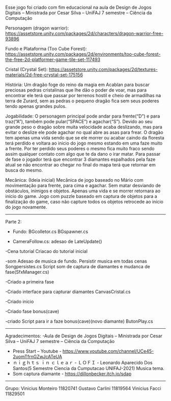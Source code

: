 Esse jogo foi criado com fim educacional na aula de Design de Jogos Digitais – Ministrada por Cesar Silva – UniFAJ 7 semestre – Ciência da Computação

Personagem (dragon warrior): https://assetstore.unity.com/packages/2d/characters/dragon-warrior-free-93896

Fundo e Plataforma (Too Cube Forest): 
https://assetstore.unity.com/packages/2d/environments/too-cube-forest-the-free-2d-platformer-game-tile-set-117493

Cristal (Crystal Set):
https://assetstore.unity.com/packages/2d/textures-materials/2d-free-crystal-set-175156

História: 
Um dragão foge do reino da magia em Acablan para buscar preciosas pedras cristalinas que lhe dão o poder de voar, mas para encontrar ele terá que passar por terrenos hostil e cheio de armadilhas na terra de Zurard, sem as pedras o pequeno dragão fica sem seus poderes tendo apenas grandes pulos.

Jogabilidade:
O personagem principal pode andar para frente(“D”) e para traz(“A”), também pode pular(“SPACE”) e agachar(“S”). 
Devido ao seu grande peso o dragão sobre muita velocidade acaba deslizando, mas para evitar o deslize ele pode agachar no qual abre as asas para frear. 
O dragão tem apenas uma vida sendo que se ele morrer ou acabar caindo da floresta terá perdido e voltara ao inicio do jogo mesmo estando em uma faze muito a frente. Por ter perdido seus poderes o mesmo fica muito fraco sendo assim qualquer contato com algo que te da dano o irar matar.
Para passar de fase o jogador terá que encontrar 3 diamantes espalhados pela faze atual se não encontrar ao chegar no final do mapa terá que retornar em busca do mesmo.


Mecânica: (Ideia inicial)
Mecânica de jogo baseado no Mário com movimentação para frente, para cima e agachar. Sem matar desviando de obstáculos, inimigos e objetos. Apenas uma vida e se morrer retornara ao início do game. Jogo com puzzle baseado em captura de objetos para a finalização do game, caso não capture todos os objetos retrocede ao início do jogo novamente.

--------------------------------------------------------------------------------------------------------------
Parte 2:

- Fundo:
    BGcolletor.cs
    BGspawner.cs

- CameraFollow.cs:
     adesao de LateUpdate()

-Cena tutorial
    Criacao do tutorial inicial

-som
    Adesao de musica de fundo.
    Persistir musica em todas cenas Songpersistes.cs
    Script som de captura de diamantes e mudanca de fase(SfxManager.cs) 

-Criado a primeira fase

-Criado interface para capturar diamantes CanvasCristal.cs

-Criado inicio


-Criado fase bonus(cave)

-criado Script para ir a faze bonus(cave)(novo diamante) ButonPlay.cs


--------------------------------------------------------------------------------------------------------------------
Agradecimentos:
-Aula de Design de Jogos Digitais – Ministrada por Cesar Silva – UniFAJ 7 semestre – Ciência da Computação
- Press Start – Youtube - https://www.youtube.com/channel/UCe45-2uomTfrnGZwJcATeUA 
- ｎｉｇｈｔｓ ｉｎ ｃｌｅａｒ - ＬＯＦＩ - Leonardo Aparecido Dos Santos(5 Semestre Ciencia da Cumputacao UNIFAJ-2021) Musica tema. 
- Som captura diamante - https://dillonbecker.itch.io/sdap
------------------------------------------------------------------------------------------------------------------------
Grupo:
Vinicius Monteiro 11820741
Gustavo Carlini 11819564
Vinicius Facci 11829501

